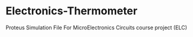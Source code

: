 # Electronics-Thermometer
Proteus Simulation File For MicroElectronics Circuits course project (ELC)
